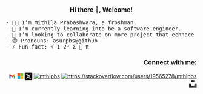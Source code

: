 <!--**mthlpbs/mthlpbs** is a ✨ _special_ ✨ repository because its `README.md` (this file) appears on your GitHub profile.-->

<h3 align="center">Hi there 👋, Welcome!</h3>
<pre>
- 👨‍🦱 I’m Mithila Prabashwara, a froshman.
- 🌱 I’m currently learning into be a software engineer.
- 👯 I’m looking to collaborate on more project that echnace my skills & knowledge.
- 😄 Pronouns: asurpbs@github
- ⚡ Fun fact: √-1 2³ Σ 🍎 π
</pre>
<h3 align="right">Connect with me:</h3>
<p align="right">
<a href="mailto:tqd8ewd7d@mozmail.com" target="blank"><img align="center" src="resources/gmail.png" alt="mthlpbs" height="20" width="20" /></a>
<a href="https://learn.microsoft.com/en-us/users/mthlpbs/" target="blank"><img align="center" src="resources/microsoft.png" alt="mthlpbs" height="15" width="15" /></a>
<a href="https://twitter.com/mthlpbs" target="blank"><img align="center" src="resources/twitter.png" alt="mthlpbs" height="20" width="20" /></a>
<a href="https://linkedin.com/in/mthlpbs" target="blank"><img align="center" src="https://raw.githubusercontent.com/rahuldkjain/github-profile-readme-generator/master/src/images/icons/Social/linked-in-alt.svg" alt="mthlpbs" height="15" width="20" /></a>
<a href="https://stackoverflow.com/users/19565278/mthlpbs" target="blank"><img align="center" src="https://raw.githubusercontent.com/rahuldkjain/github-profile-readme-generator/master/src/images/icons/Social/stack-overflow.svg" alt="https://stackoverflow.com/users/19565278/mthlpbs" height="15" width="20" /></a>
<a href=https://unsplash.com/@mthlpbs"><img align="center" src="resources/unsplash.png" alt="mthlpbs" height="20" width="20" /></a>
</p>
